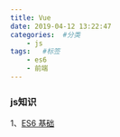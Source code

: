 ```yaml
---
title: Vue
date: 2019-04-12 13:22:47
categories:  #分类
    - js
tags:   #标签
    - es6
    - 前端
---
```


### js知识
1、[ES6 基础](https://www.cnblogs.com/libin-1/p/6716470.html)
